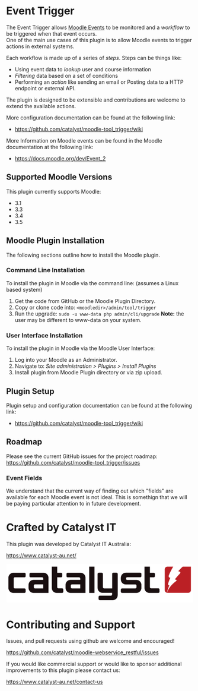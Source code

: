 # Event Trigger

The Event Trigger allows [Moodle Events](https://docs.moodle.org/dev/Event_2) to be monitored and a *workflow* to be triggered when that event occurs.<br/>
One of the main use cases of this plugin is to allow Moodle events to trigger actions in external systems.

Each workflow is made up of a series of *steps*. Steps can be things like:
* Using event data to *lookup* user and course information
* *Filtering* data based on a set of conditions
* Performing an *action* like sending an email or Posting data to a HTTP endpoint or external API.

The plugin is designed to be extensible and contributions are welcome to extend the available actions.

More configuration documentation can be found at the following link: 

* https://github.com/catalyst/moodle-tool_trigger/wiki

More Information on Moodle events can be found in the Moodle documentation at the following link:

* https://docs.moodle.org/dev/Event_2

## Supported Moodle Versions
This plugin currently supports Moodle:

* 3.1
* 3.3
* 3.4
* 3.5

## Moodle Plugin Installation
The following sections outline how to install the Moodle plugin.

### Command Line Installation
To install the plugin in Moodle via the command line: (assumes a Linux based system)

1. Get the code from GitHub or the Moodle Plugin Directory.
2. Copy or clone code into: `<moodledir>/admin/tool/trigger`
3. Run the upgrade: `sudo -u www-data php admin/cli/upgrade` **Note:** the user may be different to www-data on your system.

### User Interface Installation
To install the plugin in Moodle via the Moodle User Interface:

1. Log into your Moodle as an Administrator.
2. Navigate to: *Site administration > Plugins > Install Plugins*
3. Install plugin from Moodle Plugin directory or via zip upload.

## Plugin Setup
Plugin setup and configuration documentation can be found at the following link: 

* https://github.com/catalyst/moodle-tool_trigger/wiki

## Roadmap

Please see the current GitHub issues for the project roadmap: https://github.com/catalyst/moodle-tool_trigger/issues

### Event Fields

We understand that the current way of finding out which "fields" are available for each Moodle event is not ideal. This is somethign that we will be paying particular attention to in future development.

# Crafted by Catalyst IT

This plugin was developed by Catalyst IT Australia:

https://www.catalyst-au.net/

![Catalyst IT](/pix/catalyst-logo.png?raw=true)


# Contributing and Support

Issues, and pull requests using github are welcome and encouraged! 

https://github.com/catalyst/moodle-webservice_restful/issues

If you would like commercial support or would like to sponsor additional improvements
to this plugin please contact us:

https://www.catalyst-au.net/contact-us
